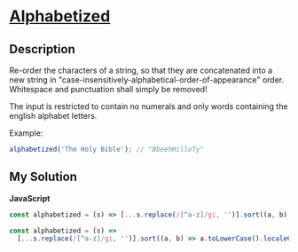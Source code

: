 # [Alphabetized](https://www.codewars.com/kata/5970df092ef474680a0000c9)

## Description

Re-order the characters of a string, so that they are concatenated into a new string in "case-insensitively-alphabetical-order-of-appearance" order. Whitespace and punctuation shall simply be removed!

The input is restricted to contain no numerals and only words containing the english alphabet letters.

Example:

```js
alphabetized('The Holy Bible'); // "BbeehHilloTy"
```

## My Solution

**JavaScript**

```js
const alphabetized = (s) => [...s.replace(/[^a-z]/gi, '')].sort((a, b) => a.localeCompare(b.toLowerCase())).join('');
```

```js
const alphabetized = (s) =>
  [...s.replace(/[^a-z]/gi, '')].sort((a, b) => a.toLowerCase().localeCompare(b.toLowerCase())).join('');
```
